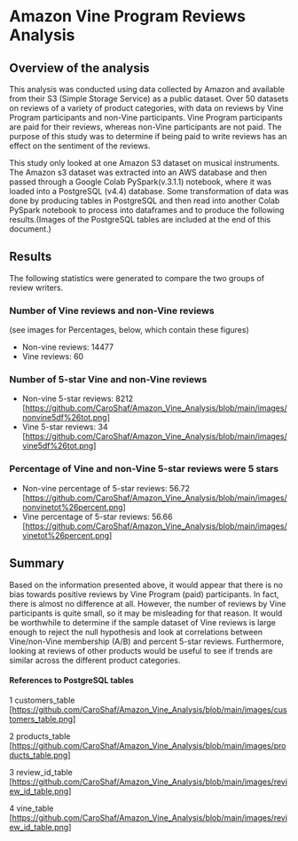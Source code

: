 # Amazon Vine Program Reviews Analysis

## Overview of the analysis
This analysis was conducted using data collected by Amazon and available from their S3 (Simple Storage Service) as a public dataset.  Over 50 datasets on reviews of a variety of
product categories, with data on reviews by Vine Program participants and non-Vine participants.  Vine Program participants are paid for their reviews, whereas non-Vine
participants are not paid.  The purpose of this study was to determine if being paid to write reviews has an effect on the sentiment of the reviews.  

This study only looked at one Amazon S3 dataset on musical instruments.  The Amazon s3 dataset was extracted into an AWS database and then passed through a Google Colab
PySpark(v.3.1.1) notebook, where it was loaded into a PostgreSQL (v4.4) database.  Some transformation of data was done by producing tables in PostgreSQL and then read into
another Colab PySpark notebook to process into dataframes and to produce the following results.(Images of the PostgreSQL tables are included at the end of this document.)

## Results
The following statistics were generated to compare the two groups of review writers.

### Number of Vine reviews and non-Vine reviews 
(see images for Percentages, below, which contain these figures)
  * Non-vine reviews: 14477 
  * Vine reviews: 60

### Number of 5-star Vine and non-Vine reviews
  * Non-vine 5-star reviews: 8212 [https://github.com/CaroShaf/Amazon_Vine_Analysis/blob/main/images/nonvine5df%26tot.png]
  * Vine 5-star reviews: 34 [https://github.com/CaroShaf/Amazon_Vine_Analysis/blob/main/images/vine5df%26tot.png]
  
### Percentage of Vine and non-Vine 5-star reviews were 5 stars
  * Non-vine percentage of 5-star reviews: 56.72 [https://github.com/CaroShaf/Amazon_Vine_Analysis/blob/main/images/nonvinetot%26percent.png]
  * Vine percentage of 5-star reviews: 56.66 [https://github.com/CaroShaf/Amazon_Vine_Analysis/blob/main/images/vinetot%26percent.png]
  
## Summary
Based on the information presented above, it would appear that there is no bias towards positive reviews by Vine Program (paid) participants.  In fact, there is almost no
difference at all.  However, the number of reviews by Vine participants is quite small, so it may be misleading for that reason.  It would be worthwhile to determine if the
sample dataset of Vine reviews is large enough to reject the null hypothesis and look at correlations between Vine/non-Vine membership (A/B) and percent 5-star reviews. 
Furthermore, looking at reviews of other products would be useful to see if trends are similar across the different product categories.

#### References to PostgreSQL tables
  1 customers_table [https://github.com/CaroShaf/Amazon_Vine_Analysis/blob/main/images/customers_table.png]
  
  2 products_table [https://github.com/CaroShaf/Amazon_Vine_Analysis/blob/main/images/products_table.png]
  
  3 review_id_table [https://github.com/CaroShaf/Amazon_Vine_Analysis/blob/main/images/review_id_table.png]
  
  4 vine_table [https://github.com/CaroShaf/Amazon_Vine_Analysis/blob/main/images/review_id_table.png]


